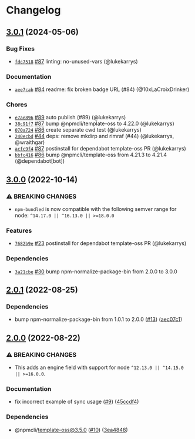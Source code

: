 # Changelog

## [3.0.1](https://github.com/npm/npm-bundled/compare/v3.0.0...v3.0.1) (2024-05-06)

### Bug Fixes

* [`fdc7518`](https://github.com/npm/npm-bundled/commit/fdc7518448dd60931b3d96b5044486f645c9b9d0) [#87](https://github.com/npm/npm-bundled/pull/87) linting: no-unused-vars (@lukekarrys)

### Documentation

* [`aee7cab`](https://github.com/npm/npm-bundled/commit/aee7cab87960931325f9c4d9dbb39721b85b5e71) [#84](https://github.com/npm/npm-bundled/pull/84) readme: fix broken badge URL (#84) (@10xLaCroixDrinker)

### Chores

* [`e7ae896`](https://github.com/npm/npm-bundled/commit/e7ae896253c02505dbefd9ff55424447d7da4cac) [#89](https://github.com/npm/npm-bundled/pull/89) auto publish (#89) (@lukekarrys)
* [`38c91f7`](https://github.com/npm/npm-bundled/commit/38c91f79921afa1e2256a64a3a60fb9d8b6e0fa1) [#87](https://github.com/npm/npm-bundled/pull/87) bump @npmcli/template-oss to 4.22.0 (@lukekarrys)
* [`070a724`](https://github.com/npm/npm-bundled/commit/070a7247155f94496a132ade46e9d2771caef307) [#86](https://github.com/npm/npm-bundled/pull/86) create separate cwd test (@lukekarrys)
* [`240ecbd`](https://github.com/npm/npm-bundled/commit/240ecbdaf1eca2ac1332458c8d15ef33d63672f9) [#44](https://github.com/npm/npm-bundled/pull/44) deps: remove mkdirp and rimraf (#44) (@lukekarrys, @wraithgar)
* [`acfc9f4`](https://github.com/npm/npm-bundled/commit/acfc9f4f9b57c2fee38d1538cd796a94fbdf6a2c) [#87](https://github.com/npm/npm-bundled/pull/87) postinstall for dependabot template-oss PR (@lukekarrys)
* [`bbfc416`](https://github.com/npm/npm-bundled/commit/bbfc416ca26d3823d8956b684c4fbd2b74bcc8aa) [#86](https://github.com/npm/npm-bundled/pull/86) bump @npmcli/template-oss from 4.21.3 to 4.21.4 (@dependabot[bot])

## [3.0.0](https://github.com/npm/npm-bundled/compare/v2.0.1...v3.0.0) (2022-10-14)

### ⚠️ BREAKING CHANGES

* `npm-bundled` is now compatible with the following semver range for node: `^14.17.0 || ^16.13.0 || >=18.0.0`

### Features

* [`7682b9e`](https://github.com/npm/npm-bundled/commit/7682b9ef3059b92fab54a89190d8e6a7b3c25425) [#23](https://github.com/npm/npm-bundled/pull/23) postinstall for dependabot template-oss PR (@lukekarrys)

### Dependencies

* [`3a21cbe`](https://github.com/npm/npm-bundled/commit/3a21cbe987497d1830d8c382c4fa7e9e1547723b) [#30](https://github.com/npm/npm-bundled/pull/30) bump npm-normalize-package-bin from 2.0.0 to 3.0.0

## [2.0.1](https://github.com/npm/npm-bundled/compare/v2.0.0...v2.0.1) (2022-08-25)


### Dependencies

* bump npm-normalize-package-bin from 1.0.1 to 2.0.0 ([#13](https://github.com/npm/npm-bundled/issues/13)) ([aec07c1](https://github.com/npm/npm-bundled/commit/aec07c1fff4dd0690e3792c6fe00b6d7e574c017))

## [2.0.0](https://github.com/npm/npm-bundled/compare/v1.1.2...v2.0.0) (2022-08-22)


### ⚠ BREAKING CHANGES

* This adds an engine field with support for node `^12.13.0 || ^14.15.0 || >=16.0.0`.

### Documentation

* fix incorrect example of sync usage ([#9](https://github.com/npm/npm-bundled/issues/9)) ([45ccdf4](https://github.com/npm/npm-bundled/commit/45ccdf4211e0552e3957fc6dd8134a6440a803c3))


### Dependencies

* @npmcli/template-oss@3.5.0 ([#10](https://github.com/npm/npm-bundled/issues/10)) ([3ea4848](https://github.com/npm/npm-bundled/commit/3ea48487c07992c9c589ee527423ef8e3e193a7c))
